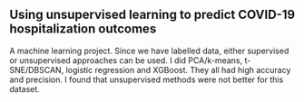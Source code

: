 ## Using unsupervised learning to predict COVID-19 hospitalization outcomes 

A machine learning project. Since we have labelled data, either supervised or unsupervised approaches can be used. I did PCA/k-means, t-SNE/DBSCAN, logistic regression and XGBoost. They all had high accuracy and precision. I found that unsupervised methods were not better for this dataset. 
